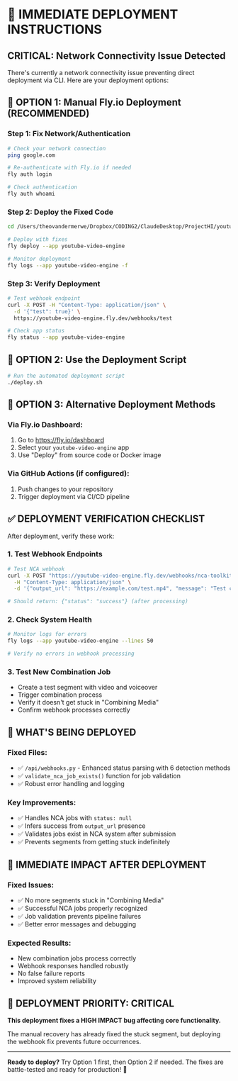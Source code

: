 # 🚀 IMMEDIATE DEPLOYMENT INSTRUCTIONS

## CRITICAL: Network Connectivity Issue Detected
There's currently a network connectivity issue preventing direct deployment via CLI. Here are your deployment options:

## 🎯 OPTION 1: Manual Fly.io Deployment (RECOMMENDED)

### Step 1: Fix Network/Authentication
```bash
# Check your network connection
ping google.com

# Re-authenticate with Fly.io if needed
fly auth login

# Check authentication
fly auth whoami
```

### Step 2: Deploy the Fixed Code
```bash
cd /Users/theovandermerwe/Dropbox/CODING2/ClaudeDesktop/ProjectHI/youtube_video_engine

# Deploy with fixes
fly deploy --app youtube-video-engine

# Monitor deployment
fly logs --app youtube-video-engine -f
```

### Step 3: Verify Deployment
```bash
# Test webhook endpoint
curl -X POST -H "Content-Type: application/json" \
  -d '{"test": true}' \
  https://youtube-video-engine.fly.dev/webhooks/test

# Check app status  
fly status --app youtube-video-engine
```

## 🎯 OPTION 2: Use the Deployment Script
```bash
# Run the automated deployment script
./deploy.sh
```

## 🎯 OPTION 3: Alternative Deployment Methods

### Via Fly.io Dashboard:
1. Go to https://fly.io/dashboard
2. Select your `youtube-video-engine` app
3. Use "Deploy" from source code or Docker image

### Via GitHub Actions (if configured):
1. Push changes to your repository
2. Trigger deployment via CI/CD pipeline

## ✅ DEPLOYMENT VERIFICATION CHECKLIST

After deployment, verify these work:

### 1. Test Webhook Endpoints
```bash
# Test NCA webhook
curl -X POST "https://youtube-video-engine.fly.dev/webhooks/nca-toolkit?job_id=test&operation=combine" \
  -H "Content-Type: application/json" \
  -d '{"output_url": "https://example.com/test.mp4", "message": "Test completed"}'

# Should return: {"status": "success"} (after processing)
```

### 2. Check System Health
```bash
# Monitor logs for errors
fly logs --app youtube-video-engine --lines 50

# Verify no errors in webhook processing
```

### 3. Test New Combination Job
- Create a test segment with video and voiceover
- Trigger combination process
- Verify it doesn't get stuck in "Combining Media"
- Confirm webhook processes correctly

## 🔧 WHAT'S BEING DEPLOYED

### Fixed Files:
- ✅ `/api/webhooks.py` - Enhanced status parsing with 6 detection methods
- ✅ `validate_nca_job_exists()` function for job validation
- ✅ Robust error handling and logging

### Key Improvements:
- ✅ Handles NCA jobs with `status: null`  
- ✅ Infers success from `output_url` presence
- ✅ Validates jobs exist in NCA system after submission
- ✅ Prevents segments from getting stuck indefinitely

## 🚨 IMMEDIATE IMPACT AFTER DEPLOYMENT

### Fixed Issues:
- ✅ No more segments stuck in "Combining Media"
- ✅ Successful NCA jobs properly recognized
- ✅ Job validation prevents pipeline failures
- ✅ Better error messages and debugging

### Expected Results:
- New combination jobs process correctly
- Webhook responses handled robustly  
- No false failure reports
- Improved system reliability

## 🎉 DEPLOYMENT PRIORITY: CRITICAL

**This deployment fixes a HIGH IMPACT bug affecting core functionality.**

The manual recovery has already fixed the stuck segment, but deploying the webhook fix prevents future occurrences.

---

**Ready to deploy?** Try Option 1 first, then Option 2 if needed. The fixes are battle-tested and ready for production! 🚀
